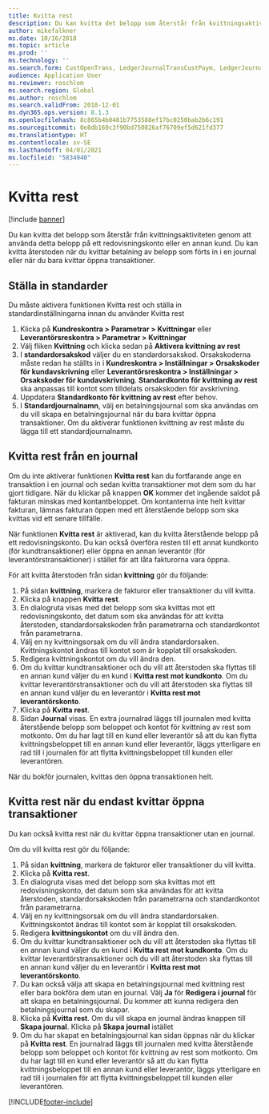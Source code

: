 ```yaml
---
title: Kvitta rest
description: Du kan kvitta det belopp som återstår från kvittningsaktiviteten genom att använda detta belopp på ett redovisningskonto.
author: mikefalkner
ms.date: 10/16/2018
ms.topic: article
ms.prod: ''
ms.technology: ''
ms.search.form: CustOpenTrans, LedgerJournalTransCustPaym, LedgerJournalTransVendPaym, VendOpenTrans
audience: Application User
ms.reviewer: roschlom
ms.search.region: Global
ms.author: roschlom
ms.search.validFrom: 2018-12-01
ms.dyn365.ops.version: 8.1.3
ms.openlocfilehash: 8c865b4b0481b7753588ef17bc0250bab2b6c191
ms.sourcegitcommit: 0e8db169c3f90bd750826af76709ef5d621fd377
ms.translationtype: HT
ms.contentlocale: sv-SE
ms.lasthandoff: 04/01/2021
ms.locfileid: "5834940"
---
```

# <a name="settle-remainder"></a>Kvitta rest

[!include [banner](../includes/banner.md)]

Du kan kvitta det belopp som återstår från kvittningsaktiviteten genom att använda detta belopp på ett redovisningskonto eller en annan kund. Du kan kvitta återstoden när du kvittar betalning av belopp som förts in i en journal eller när du bara kvittar öppna transaktioner.

## <a name="setting-up-defaults"></a>Ställa in standarder 
Du måste aktivera funktionen Kvitta rest och ställa in standardinställningarna innan du använder Kvitta rest

1)  Klicka på **Kundreskontra > Parametrar > Kvittningar** eller **Leverantörsreskontra > Parametrar > Kvittningar**
2)  Välj fliken **Kvittning** och klicka sedan på **Aktivera kvittning av rest**
3)  I **standardorsakskod** väljer du en standardorsakskod. Orsakskoderna måste redan ha ställts in i **Kundreskontra > Inställningar > Orsakskoder för kundavskrivning** eller **Leverantörsreskontra > Inställningar > Orsakskoder för kundavskrivning**. **Standardkonto för kvittning av rest** ska anpassas till kontot som tilldelats orsakskoden för avskrivning.
3)  Uppdatera **Standardkonto för kvittning av rest** efter behov.
4)  I **Standardjournalnamn**, välj en betalningsjournal som ska användas om du vill skapa en betalningsjournal när du bara kvittar öppna transaktioner. Om du aktiverar funktionen kvittning av rest måste du lägga till ett standardjournalnamn.

## <a name="settle-remainder-from-a-journal"></a>Kvitta rest från en journal
Om du inte aktiverar funktionen **Kvitta rest** kan du fortfarande ange en transaktion i en journal och sedan kvitta transaktioner mot dem som du har gjort tidigare. När du klickar på knappen **OK** kommer det ingående saldot på fakturan minskas med kontantbeloppet. Om kontanterna inte helt kvittar fakturan, lämnas fakturan öppen med ett återstående belopp som ska kvittas vid ett senare tillfälle.

När funktionen **Kvitta rest** är aktiverad, kan du kvitta återstående belopp på ett redovisningskonto. Du kan också överföra resten till ett annat kundkonto (för kundtransaktioner) eller öppna en annan leverantör (för leverantörstransaktioner) i stället för att låta fakturorna vara öppna. 

För att kvitta återstoden från sidan **kvittning** gör du följande:

1)  På sidan **kvittning**, markera de fakturor eller transaktioner du vill kvitta.
2)  Klicka på knappen **Kvitta rest**.
3)  En dialogruta visas med det belopp som ska kvittas mot ett redovisningskonto, det datum som ska användas för att kvitta återstoden, standardorsakskoden från parametrarna och standardkontot från parametrarna. 
4)  Välj en ny kvittningsorsak om du vill ändra standardorsaken. Kvittningskontot ändras till kontot som är kopplat till orsakskoden.
5)  Redigera kvittningskontot om du vill ändra den.
6)  Om du kvittar kundtransaktioner och du vill att återstoden ska flyttas till en annan kund väljer du en kund i **Kvitta rest mot kundkonto**. Om du kvittar leverantörstransaktioner och du vill att återstoden ska flyttas till en annan kund väljer du en leverantör i **Kvitta rest mot leverantörskonto**.
6)  Klicka på **Kvitta rest**.
7)  Sidan **Journal** visas. En extra journalrad läggs till journalen med kvitta återstående belopp som beloppet och kontot för kvittning av rest som motkonto. Om du har lagt till en kund eller leverantör så att du kan flytta kvittningsbeloppet till en annan kund eller leverantör, läggs ytterligare en rad till i journalen för att flytta kvittningsbeloppet till kunden eller leverantören.

När du bokför journalen, kvittas den öppna transaktionen helt. 

## <a name="settle-remainder-when-you-are-only-settling-open-transactions"></a>Kvitta rest när du endast kvittar öppna transaktioner
Du kan också kvitta rest när du kvittar öppna transaktioner utan en journal.

Om du vill kvitta rest gör du följande:

1)  På sidan **kvittning**, markera de fakturor eller transaktioner du vill kvitta.
2)  Klicka på **Kvitta rest**.
3)  En dialogruta visas med det belopp som ska kvittas mot ett redovisningskonto, det datum som ska användas för att kvitta återstoden, standardorsakskoden från parametrarna och standardkontot från parametrarna. 
4)  Välj en ny kvittningsorsak om du vill ändra standardorsaken. Kvittningskontot ändras till kontot som är kopplat till orsakskoden.
5)  Redigera **kvittningskontot** om du vill ändra den.
6)  Om du kvittar kundtransaktioner och du vill att återstoden ska flyttas till en annan kund väljer du en kund i **Kvitta rest mot kundkonto**. Om du kvittar leverantörstransaktioner och du vill att återstoden ska flyttas till en annan kund väljer du en leverantör i **Kvitta rest mot leverantörskonto**.
7)  Du kan också välja att skapa en betalningsjournal med kvittning rest eller bara bokföra dem utan en journal. Välj **Ja** för **Redigera i journal** för att skapa en betalningsjournal. Du kommer att kunna redigera den betalningsjournal som du skapar.
8)  Klicka på **Kvitta rest**. Om du vill skapa en journal ändras knappen till **Skapa journal**. Klicka på **Skapa journal** istället
9)  Om du har skapat en betalningsjournal kan sidan öppnas när du klickar på **Kvitta rest**. En journalrad läggs till journalen med kvitta återstående belopp som beloppet och kontot för kvittning av rest som motkonto. Om du har lagt till en kund eller leverantör så att du kan flytta kvittningsbeloppet till en annan kund eller leverantör, läggs ytterligare en rad till i journalen för att flytta kvittningsbeloppet till kunden eller leverantören.


[!INCLUDE[footer-include](../../includes/footer-banner.md)]